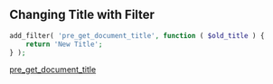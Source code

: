 Changing Title with Filter
--------------------------

```php
add_filter( 'pre_get_document_title', function ( $old_title ) {
    return 'New Title';
} );
```

[pre_get_document_title](https://developer.wordpress.org/reference/hooks/pre_get_document_title/)
